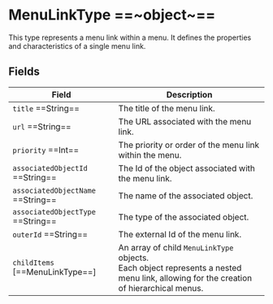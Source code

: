 # MenuLinkType ==~object~==

This type represents a menu link within a menu. It defines the properties and characteristics of a single menu link.

## Fields

| Field                               | Description                                                            |
|-------------------------------------|------------------------------------------------------------------------|
| `title` ==String==                  | The title of the menu link.                                            |
| `url` ==String==                    | The URL associated with the menu link.                                 |
| `priority` ==Int==                  | The priority or order of the menu link within the menu.                |
| `associatedObjectId` ==String==     | The Id of the object associated with the menu link.                    |
| `associatedObjectName` ==String==   | The name of the associated object.                                     |
| `associatedObjectType` ==String==   | The type of the associated object.                                     |
| `outerId` ==String==                | The external Id of the menu link.                                      |
| `childItems` [==MenuLinkType==]     | An array of child `MenuLinkType` objects.<br>Each object represents a nested menu link, allowing for the creation of hierarchical menus.                     |

